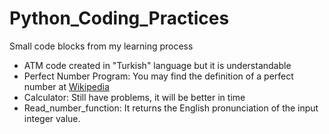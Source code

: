 # Python_Coding_Practices
Small code blocks from my learning process

- ATM code created in "Turkish" language but it is understandable
- Perfect Number Program: You may find the definition of a perfect number at [Wikipedia](https://en.wikipedia.org/wiki/Perfect_number)
- Calculator: Still have problems, it will be better in time
- Read_number_function: It returns the English pronunciation of the input integer value.
